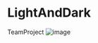 # LightAndDark
TeamProject
![image](https://github.com/user-attachments/assets/6576edcf-eeef-400f-8516-2fa53988939e)
